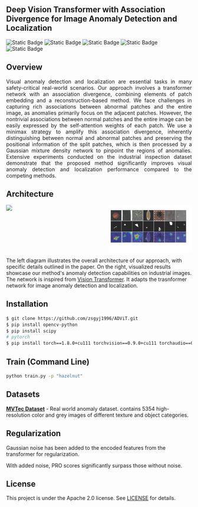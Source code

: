 ## Deep Vision Transformer with Association Divergence for Image Anomaly Detection and Localization
![Static Badge](https://img.shields.io/badge/MIT-blue?style=flat&label=license&labelColor=black&color=blue)
![Static Badge](https://img.shields.io/badge/passing-green?style=flat&label=build&labelColor=black&color=green)
![Static Badge](https://img.shields.io/badge/passing-green?style=flat&label=circleci&labelColor=black&color=green)
![Static Badge](https://img.shields.io/badge/welcome-green?style=flat&label=PRs&labelColor=black&color=green)
![Static Badge](https://img.shields.io/badge/Python-green?style=flat&label=Language&labelColor=black&color=green)
## Overview
<div style="text-align: justify;">
Visual anomaly detection and localization are essential tasks in many safety-critical real-world scenarios. Our approach involves a transformer network with an association divergence, combining elements of patch embedding and a reconstruction-based method. We face challenges in capturing rich associations between abnormal patches and the entire image, as anomalies primarily focus on the adjacent patches. However, the nontrivial associations between normal patches and the entire image can be easily expressed by the self-attention weights of each patch. We use a minimax strategy to amplify this association divergence, inherently distinguishing between normal and abnormal patches and preserving the positional information of the split patches, which is then processed by a Gaussian mixture density network to pinpoint the regions of anomalies. Extensive experiments conducted on the industrial inspection dataset demonstrate that the proposed method significantly improves visual anomaly detection and localization performance compared to the competing methods.
</div>

## Architecture
<div style="display:flex; justify-content:space-between;">
    <img src="image/vit.png" width="50%">
    <img src="image/result.png" width="45%">
</div>

The left diagram illustrates the overall architecture of our approach, with specific details outlined in the paper. On the right, visualized results showcase our method's anomaly detection capabilities on industrial images.
The network is inspired from [Vision Transformer](https://openreview.net/pdf?id=YicbFdNTTy).  It adapts the trasnformer network for image anomaly detection and localization.
## Installation
```bash
$ git clone https://github.com/zsgyj1996/ADViT.git
$ pip install opencv-python
$ pip install scipy
# pytorch
$ pip install torch==1.8.0+cu111 torchvision==0.9.0+cu111 torchaudio==0.8.0 -f https://download.pytorch.org/whl/torch_stable.html
```
## Train (Command Line)
```bash
python train.py -p "hazelnut"
```
## Datasets
**[MVTec Dataset](https://www.mvtec.com/company/research/datasets/mvtec-ad)** - Real world anomaly dataset. contains 5354 high-resolution color and grey images of different texture and object categories.
## Regularization
Gaussian noise has been added to the encoded features from the transformer for regularization.

With added noise, PRO scores significantly surpass those without noise.
## License
This project is under the Apache 2.0 license. See [LICENSE](./LICENSE) for details.
